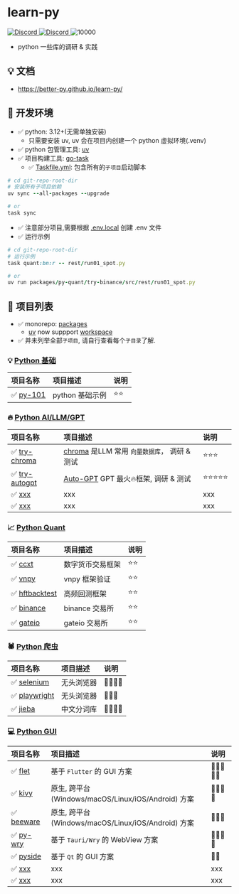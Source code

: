 # learn-py

<p align="#middle">
    <a href="https://discord.com/invite/MnDA9pfWAW" target="_blank">
      <img src="https://img.shields.io/badge/Discord-GossipCoder-%237289DA.svg?logo=iscord&logoColor=white" alt="Discord">
    </a>
    <a href="https://discord.com/invite/MnDA9pfWAW" target="_blank">
      <img src="https://img.shields.io/discord/877031318272217179" alt="Discord">
    </a>
    <img src="https://visitor-badge.laobi.icu/badge?page_id=better-py" alt="10000" />
</p>

- python 一些库的调研 & 实践

## 💡 文档

- <https://better-py.github.io/learn-py/>

## 🐞 开发环境

- ✅ python: 3.12+(无需单独安装)
  - 只需要安装 uv, uv 会在项目内创建一个 python 虚拟环境(.venv)
- ✅ python 包管理工具: [uv](https://github.com/astral-sh/uv)
- ✅ 项目构建工具: [go-task](https://github.com/go-task/task)
  - ✅️ [Taskfile.yml](./Taskfile.yml): 包含所有的`子项目`启动脚本

```ruby
# cd git-repo-root-dir
# 安装所有子项目依赖
uv sync --all-packages --upgrade

# or
task sync

```

- ✅ 注意部分项目,需要根据 [.env.local](./.env.local) 创建 .env 文件
- ✅ 运行示例

```ruby
# cd git-repo-root-dir
# 运行示例
task quant:bn:r -- rest/run01_spot.py

# or
uv run packages/py-quant/try-binance/src/rest/run01_spot.py

```

## 🚀 项目列表

- ✅️ monorepo: [packages](./packages/)
  - [uv](https://github.com/astral-sh/uv) now suppport [workspace](https://rye-up.com/guide/workspaces/)
- ✅ 并未列举全部`子项目`, 请自行查看每个`子目录`了解.

[//]: # (y23m01p01-xxx 项目编号规则)

### 💡 [Python 基础](./packages/py-101)

| 项目名称                           | 项目描述        | 说明   |  
|:-------------------------------|:------------|:-----|
| ✅️ [py-101](./packages/py-101) | python 基础示例 | ⭐️⭐️ |

### 🔥 [Python AI/LLM/GPT](./packages/py-ai)

| 项目名称                                         | 项目描述                                                                              | 说明        |  
|:---------------------------------------------|:----------------------------------------------------------------------------------|:----------|
| ✅️ [try-chroma](packages/py-ai/try-chroma)   | [chroma](https://github.com/chroma-core/chroma) 是LLM 常用 `向量数据库`， 调研 & 测试          | ⭐️⭐️⭐️    |
| ✅️ [try-autogpt](packages/py-ai/try-autogpt) | [Auto-GPT](https://github.com/Significant-Gravitas/Auto-GPT) GPT 最火🔥️框架, 调研 & 测试 | ⭐️⭐️⭐⭐️⭐️ |
| ✅️ [xxx]()                                   | xxx                                                                               | xxx       |
| ✅️ [xxx]()                                   | xxx                                                                               | xxx       |

### 📈 [Python Quant](./packages/py-quant)

| 项目名称                                    | 项目描述     | 说明   |  
|:----------------------------------------|:---------|:-----|
| ✅️ [ccxt](./packages/py-quant/try-ccxt) | 数字货币交易框架 | ⭐️⭐️ |
| ✅️ [vnpy](./packages/py-quant/try-vnpy)                                    | vnpy 框架验证         | ⭐️⭐️  |
| ✅️ [hftbacktest](./packages/py-quant/try-hftbacktest)                       | 高频回测框架         | ⭐️⭐️  |
| ✅️ [binance](./packages/py-quant/try-binance)                              | binance 交易所      | ⭐️⭐️  |
| ✅️ [gateio](./packages/py-quant/try-gateio)                                | gateio 交易所       | ⭐️⭐️  |

### 🕷️ [Python 爬虫](./packages/py-crawler)

| 项目名称                                                  | 项目描述  | 说明       |  
|:------------------------------------------------------|:------|:---------|
| ✅️ [selenium](./packages/py-crawler/try-selenium)     | 无头浏览器 | 🌟🌟🌟🌟 |
| ✅️ [playwright](./packages/py-crawler/try-playwright) | 无头浏览器 | 🌟🌟🌟   |
| ✅️ [jieba](./packages/py-try/try-jieba)               | 中文分词库 | 🌟🌟🌟🌟 |

### 💻 [Python GUI](./packages/py-gui)

| 项目名称                                        | 项目描述                                        | 说明         |  
|:--------------------------------------------|:--------------------------------------------|:-----------|
| ✅️ [flet](./packages/py-gui/try-flet)       | 基于 `Flutter` 的 GUI 方案                       | 🌟🌟🌟🌟🌟 |
| ✅️ [kivy](./packages/py-gui/try-kivy)       | 原生, 跨平台(Windows/macOS/Linux/iOS/Android) 方案 | 🌟🌟🌟🌟   |
| ✅️ [beeware](./packages/py-gui/try-beeware) | 原生, 跨平台(Windows/macOS/Linux/iOS/Android) 方案 | 🌟🌟🌟     |
| ✅️ [py-wry]()                               | 基于 `Tauri/Wry` 的 WebView 方案                 | 🌟🌟🌟🌟   |
| ✅️ [pyside](./packages/py-gui/try-pyside)   | 基于 `Qt` 的 GUI 方案                            | 🌟🌟       |
| ✅️ [xxx]()                                  | xxx                                         | xxx        |
| ✅️ [xxx]()                                  | xxx                                         | xxx        |
